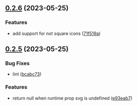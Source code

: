 

## [0.2.6](https://github.com/oktaysenkan/react-native-iconify/compare/v0.2.5...v0.2.6) (2023-05-25)


### Features

* add support for not square icons ([71f519a](https://github.com/oktaysenkan/react-native-iconify/commit/71f519a17eac862f61d7586e490ef909209d3be7))

## [0.2.5](https://github.com/oktaysenkan/react-native-iconify/compare/v0.2.4...v0.2.5) (2023-05-25)


### Bug Fixes

* lint ([bcabc73](https://github.com/oktaysenkan/react-native-iconify/commit/bcabc73441e4967db5ef161988a7fdf5d2c5065f))


### Features

* return null when runtime prop svg is undefined ([e93eab7](https://github.com/oktaysenkan/react-native-iconify/commit/e93eab79ebc1c88f0a5fd1ae0249a108540f8570))